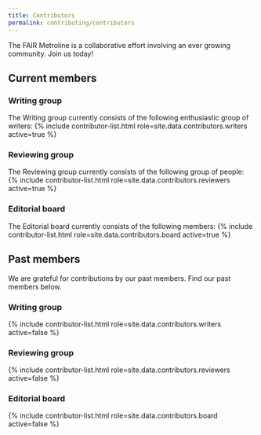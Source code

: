 ```yaml
---
title: Contributors
permalink: contributing/contributors
---
```


The FAIR Metroline is a collaborative effort involving an ever growing community. Join us today! 

## Current members
### Writing group
The Writing group currently consists of the following enthusiastic group of writers:
{% include contributor-list.html role=site.data.contributors.writers active=true %}

### Reviewing group
The Reviewing group currently consists of the following group of people:
{% include contributor-list.html role=site.data.contributors.reviewers active=true %}

### Editorial board
The Editorial board currently consists of the following members:
{% include contributor-list.html role=site.data.contributors.board active=true %}

## Past members
We are grateful for contributions by our past members. Find our past members below.
### Writing group
{% include contributor-list.html role=site.data.contributors.writers active=false %}

### Reviewing group
{% include contributor-list.html role=site.data.contributors.reviewers active=false %}

### Editorial board
{% include contributor-list.html role=site.data.contributors.board active=false %}



